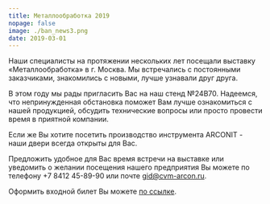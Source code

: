 ```yaml
---
title: Металлообработка 2019
nopage: false
image: ./ban_news3.png
date: 2019-03-01
---
```

Наши специалисты на протяжении нескольких лет посещали выставку «Металлообработка» в г. Москва. Мы встречались с постоянными заказчиками, знакомились с новыми, лучше узнавали друг друга.  

В этом году мы рады пригласить Вас на наш стенд №24B70. Надеемся, что непринужденная обстановка поможет Вам лучше ознакомиться с нашей продукцией, обсудить технические вопросы или просто провести время в приятной компании.

Если же Вы хотите посетить производство инструмента ARCONIT - наши двери всегда открыты для Вас. 

Предложить удобное для Вас время встречи на выставке или уведомить о желании посещения нашего предприятия Вы можете по телефону +7 8412 45-89-90 или почте gid@cvm-arcon.ru.

Оформить входной билет Вы можете [по ссылке](http://metobr.link.sendsay.ru/metobr/2062,=0_xqwKgze6lM2cLk3iTc2uw/132,1535841,33941,?aHR0cDovL3d3dy5tZXRvYnItZXhwby5ydS9ydS92aXNpdG9ycy90aWNrZXQvP3V0bV9zb3VyY2U9ZXhwb2NlbnRyJnV0bV9tZWRpdW09ZW1haWwmdXRtX2NhbXBhaWduPW1ldG9icl8yMm1heTIwMTlfdmlzMTJfc3MmdXRtX2NvbnRlbnQ9dGlja2V0
).

